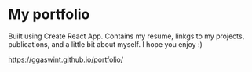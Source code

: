 # My portfolio

Built using Create React App. Contains my resume, linkgs to my projects, publications, and a little bit about myself. I hope you enjoy :)

https://ggaswint.github.io/portfolio/
